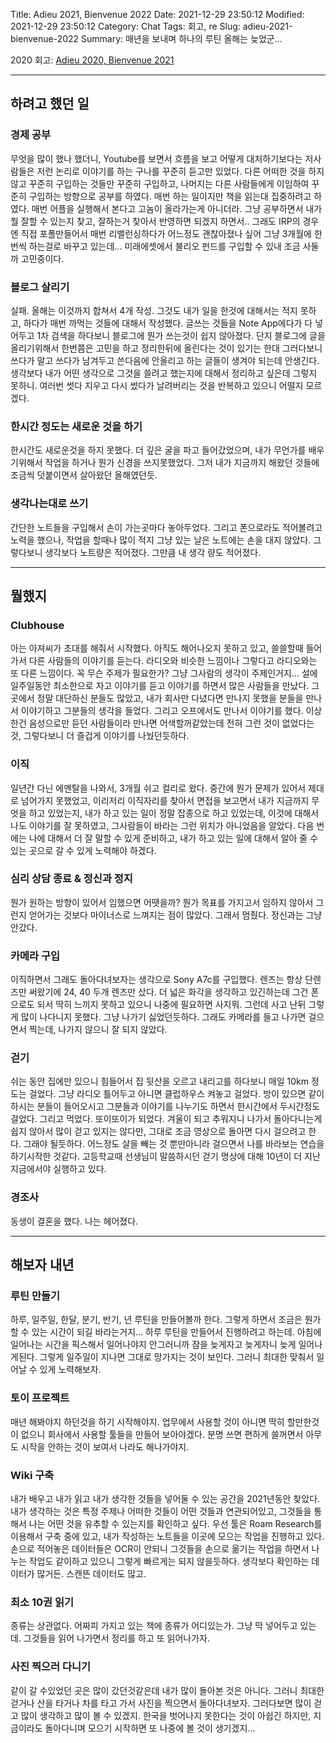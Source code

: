 Title: Adieu 2021, Bienvenue 2022
Date: 2021-12-29 23:50:12
Modified: 2021-12-29 23:50:12
Category: Chat
Tags: 회고, re
Slug: adieu-2021-bienvenue-2022
Summary: 매년을 보내며 하나의 루틴 올해는 늦었군...


2020 회고: [Adieu 2020, Bienvenue 2021](https://ujuc.github.io/2020/12/27/adieu2020bienvenue2021/)

- ---

## 하려고 했던 일

### 경제 공부

무엇을 많이 했나 했더니, Youtube를 보면서 흐름을 보고 어떻게 대처하기보다는 저사람들은 저런 논리로 이야기를 하는 구나를 꾸준히 듣고만 있었다. 다른 어떠한 것을 하지 않고 꾸준히 구입하는 것들만 꾸준히 구입하고, 나머지는 다른 사람들에게 이임하여 꾸준히 구입하는 방향으로 공부를 하였다.
매번 하는 일이지만 책을 읽는대 집중하려고 하였다. 매번 어플을 실행해서 본다고 고놈이 올라가는게 아니더라. 그냥 공부하면서 내가 뭘 잘할 수 있는지 찾고, 잘하는거 찾아서 반영하면 되겠지 하면서..
그래도 IRP의 경우엔 직접 포폴만들어서 매번 리밸런싱하다가 어느정도 괜찮아졌나 싶어 그냥 3개월에 한번씩 하는걸로 바꾸고 있는데... 미래에셋에서 불리오 펀드를 구입할 수 있내 조금 사둘까 고민중이다.

### 블로그 살리기

실패. 올해는 이것까지 합쳐서 4개 작성. 그것도 내가 일을 한것에 대해서는 적지 못하고, 하다가 매번 까먹는 것들에 대해서 작성했다. 글쓰는 것들을 Note App에다가 다 넣어두고 1차 검색을 하다보니 블로그에 뭔가 쓰는것이 쉽지 않아졌다.
단지 블로그에 글을 올리기위해서 한번쯤은 고민을 하고 정리한뒤에 올린다는 것이 있기는 한대 그러다보니 쓰다가 말고 쓰다가 남겨두고 쓴다음에 안올리고 하는 글들이 생겨야 되는데 안생긴다. 생각보다 내가 어떤 생각으로 그것을 쓸려고 했는지에 대해서 정리하고 싶은데 그렇지 못하니. 여러번 썻다 지우고 다시 썼다가 날려버리는 것을 반복하고 있으니 어떨지 모르겠다.

### 한시간 정도는 새로운 것을 하기

한시간도 새로운것을 하지 못했다. 더 깊은 굴을 파고 들어갔었으며, 내가 무언가를 배우기위해서 작업을 하거나 뭔가 신경을 쓰지못했었다. 그저 내가 지금까지 해왔던 것들에 조금씩 덧붙이면서 살아왔던 올해였던듯.

### 생각나는대로 쓰기

간단한 노트들을 구입해서 손이 가는곳마다 놓아두었다. 그리고 폰으로라도 적어볼려고 노력을 했으나, 작업을 할때나 많이 적지 그냥 있는 날은 노트에는 손을 대지 않았다. 그렇다보니 생각보다 노트량은 적어졌다. 그만큼 내 생각 량도 적어졌다.

- ---

## 뭘했지

### Clubhouse

아는 아져씨가 초대를 해줘서 시작했다. 아직도 해어나오지 못하고 있고, 쓸쓸할때 들어가서 다른 사람들의 이야기를 듣는다. 라디오와 비슷한 느낌이나 그렇다고 라디오와는 또 다른 느낌이다. 꼭 무슨 주제가 필요한가? 그냥 그사람의 생각이 주제인거지...
설에 일주일동안 최소한으로 자고 이야기를 듣고 이야기를 하면서 많은 사람들을 만났다. 그곳에서 정말 대단하신 분들도 많았고, 내가 회사만 다녔다면 만나지 못했을 분들을 만나서 이야기하고 그분들의 생각을 들었다. 그리고 오프에서도 만나서 이야기를 했다.
이상한건 음성으로만 듣던 사람들이라 만나면 어색할꺼같았는데 전혀 그런 것이 없었다는 것, 그렇다보니 더 즐겁게 이야기를 나눴던듯하다.

### 이직

일년간 다닌 에멘탈을 나와서, 3개월 쉬고 컬리로 왔다.
중간에 뭔가 문제가 있어서 제대로 넘어가지 못했었고, 이리저리 이직자리를 찾아서 면접을 보고면서 내가 지금까지 무엇을 하고 있었는지, 내가 하고 있는 일이 정말 잡종으로 하고 있었는데, 이것에 대해서 나도 이야기를 잘 못하였고, 그사람들이 바라는 그런 위치가 아니었음을 알았다. 다음 번에는 나에 대해서 더 잘 말할 수 있게 준비하고, 내가 하고 있는 일에 대해서 알아 줄 수 있는 곳으로 갈 수 있게 노력해야 하겠다.

### 심리 상담 종료 & 정신과 정지

뭔가 원하는 방향이 있어서 임했으면 어땟을까? 뭔가 목표를 가지고서 임하지 않아서 그런지 얻어가는 것보다 마이너스로 느껴지는 점이 많았다. 그래서 멈췄다.
정신과는 그냥 안갔다.

### 카메라 구입

이직하면서 그래도 돌아다녀보자는 생각으로 Sony A7c를 구입했다. 렌즈는 항상 단렌즈만 써왔기에 24, 40 두개 렌즈만 샀다. 더 넓은 화각을 생각하고 있긴하는데 그건 폰으로도 되서 딱히 느끼지 못하고 있으니 나중에 필요하면 사지뭐.
그런데 사고 난뒤 그렇게 많이 나다니지 못했다. 그냥 나가기 싫었던듯하다. 그래도 카메라를 들고 나가면 걸으면서 찍는데, 나가지 않으니 잘 되지 않았다.

### 걷기

쉬는 동안 집에만 있으니 힘들어서 집 뒷산을 오르고 내리고를 하다보니 매일 10km 정도는 걸었다. 그냥 라디오 틀어두고 아니면 클럽하우스 켜놓고 걸었다. 방이 있으면 같이 하시는 분들이 들어오시고 그분들과 이야기를 나누기도 하면서 한시간에서 두시간정도 걸었다. 그리고 먹었다. 또이또이가 되었다.
겨울이 되고 추워지니 나가서 돌아다니는게 쉽지 않아서 많이 걷고 있지는 않다만, 그대로 조금 영상으로 돌아면 다시 걸으려고 한다. 그래야 될듯하다. 어느정도 살을 빼는 것 뿐만아니라 걸으면서 나를 바라보는 연습을 하기시작한 것같다. 고등학교때 선생님이 말씀하시던 걷기 명상에 대해 10년이 더 지난 지금에서야 실행하고 있다.

### 경조사

동생이 결혼을 했다.
나는 헤어졌다.

- ---

## 해보자 내년

### 루틴 만들기

하루, 일주일, 한달, 분기, 반기, 년 루틴을 만들어볼까 한다. 그렇게 하면서 조금은 뭔가 할 수 있는 시간이 되길 바라는거지...
하루 루틴을 만들어서 진행하려고 하는데. 아침에 일어나는 시간을 픽스해서 일어나야지 안그러니까 잠을 늦게자고 늦게자니 늦게 일어나게된다. 그렇게 일주일이 지나면 그대로 망가지는 것이 보인다. 그러니 최대한 맞춰서 일어날 수 있게 노력해보자.

### 토이 프로젝트

매년 해봐야지 하던것을 하기 시작해야지. 업무에서 사용할 것이 아니면 딱히 할만한것이 없으니 회사에서 사용할 툴들을 만들어 보아야겠다. 분명 쓰면 편하게 쓸꺼면서 아무도 시작을 안하는 것이 보여서 나라도 해나가야지.

### Wiki 구축

내가 배우고 내가 읽고 내가 생각한 것들을 넣어둘 수 있는 공간을 2021년동안 찾았다. 내가 생각하는 것은 특정 주제나 어떠한 것들이 어떤 것들과 연관되어있고, 그것들을 통해서 나는 어떤 것을 유추할 수 있는지를 확인하고 싶다.
우선 툴은 Roam Research를 이용해서 구축 중에 있고, 내가 작성하는 노트들을 이곳에 모으는 작업을 진행하고 있다. 손으로 적어놓은 데이터들은 OCR이 안되니 그것들을 손으로 옮기는 작업을 하면서 나누는 작업도 같이하고 있으니 그렇게 빠르게는 되지 않을듯하다. 생각보다 확인하는 데이터가 많거든. 스캔뜬 데이터도 많고.

### 최소 10권 읽기

종류는 상관없다. 어짜피 가지고 있는 책에 종류가 어디있는가. 그냥 막 넣어두고 있는데. 그것들을 읽어 나가면서 정리를 하고 또 읽어나가자.

### 사진 찍으러 다니기

같이 갈 수있었던 곳은 많이 갔던것같은데 내가 많이 돌아본 것은 아니다. 그러니 최대한 걷거나 산을 타거나 차를 타고 가서 사진을 찍으면서 돌아다녀보자. 그러다보면 많이 걷고 많이 생각하고 많이 볼 수 있겠지.
한국을 벗어나지 못한다는 것이 아쉽긴 하지만, 지금이라도 돌아다니며 모으기 시작하면 또 나중에 볼 것이 생기겠지...
